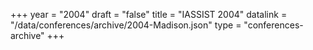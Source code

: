 +++
year = "2004"
draft = "false"
title = "IASSIST 2004"
datalink = "/data/conferences/archive/2004-Madison.json"
type = "conferences-archive"
+++
